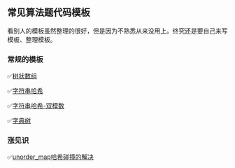 ## 常见算法题代码模板

看别人的模板虽然整理的很好，但是因为不熟悉从来没用上。终究还是要自己来写模板、整理模板。

### 常规的模板

✅[树状数组](./codes/BIT.cpp)

✅[字符串哈希](./codes/stringHash.cpp)

✅[字符串哈希-双模数](./codes/stringDoubleHash.cpp)

✅[字典树](./codes/Trie.cpp)

### 涨见识

✅[unorder_map哈希碰撞的解决](./extend_codes/hashHitOfUMP.cpp)
